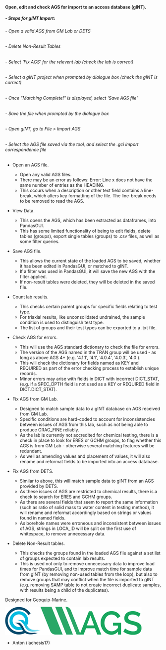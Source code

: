 #### Open, edit and check AGS for import to an access database (gINT).





##### - Steps for gINT Import:
  ###### - Open a valid AGS from GM Lab or DETS
  ###### - Delete Non-Result Tables
  ###### - Select 'Fix AGS' for the relevent lab (check the lab is correct)
  ###### - Select a gINT project when prompted by dialogue box (check the gINT is correct)
  ###### - Once "Matching Complete!" is displayed, select 'Save AGS file'
  ###### - Save the file when prompted by the dialogue box
  ###### - Open gINT, go to File > Import AGS
  ###### - Select the AGS file saved via the tool, and select the .gci import correspondence file
  





- Open an AGS file.
  - Open any valid AGS files.
  - There may be an error as follows: Error: Line x does not have the same number of entries as the HEADING.
  - This occurs when a description or other text field contains a line-break, which alters key formatting of the file. The line-break needs to be removed to read the AGS.

- View Data.
  - This opens the AGS, which has been extracted as dataframes, into PandasGUI.
  - This has some limited functionality of being to edit fields, delete tables (groups), export single tables (groups) to .csv files, as well as some filter queries.

- Save AGS file.
  - This allows the current state of the loaded AGS to be saved, whether it has been edited in PandasGUI, or matched to gINT.
  - If a filter was used in PandasGUI, it will save the new AGS with the filter applied.
  - If non-result tables were deleted, they will be deleted in the saved file.

- Count lab results.
  - This checks certain parent groups for specific fields relating to test type.
  - For triaxial results, like unconsolidated undrained, the sample condition is used to distinguish test type.
  - The list of groups and their test types can be exported to a .txt file.

- Check AGS for errors.
  - This will use the AGS standard dictionary to check the file for errors.
  - The version of the AGS named in the TRAN group will be used - as long as above AGS 4+ (e.g. '4.1.1', '4.1', '4.0.4', '4.0.3', '4.0').
  - This will check the dictionary for fields named as KEY and REQUIRED as part of the error checking process to establish unique records.
  - Minor errors may arise with fields in DICT with incorrect DICT_STAT, (e.g. if a SPEC_DPTH field is not used as a KEY or REQUIRED field in DICT.DICT_STAT).

- Fix AGS from GM Lab.
  - Designed to match sample data to a gINT database on AGS received from GM Lab.
  - Specific conditions are hard-coded to account for inconsistencies between issues of AGS from this lab, such as not being able to produce GRAG_FINE reliably.
  - As the lab is currently not accredited for chemical testing, there is a check in place to look for ERES or GCHM groups, to flag whether this AGS is from GM Lab - otherwise several matching features will be redundant.
  - As well as amending values and placement of values, it will also rename and reformat fields to be imported into an access database.

- Fix AGS from DETS.
  - Similar to above, this will match sample data to gINT from an AGS provided by DETS.
  - As these issues of AGS are restricted to chemical results, there is a check to search for ERES and GCHM groups.
  - As there are several fields that seem to report the same information (such as ratio of solid mass to water content in testing method), it will rename and reformat accordingly based on strings or values found in named fields.
  - As borehole names were erroneous and inconsistent between issues of AGS, strings in LOCA_ID will be split on the first use of whitespace, to remove unnecessary data.

- Delete Non-Result tables.
  - This checks the groups found in the loaded AGS file against a set list of groups expected to contain lab results.
  - This is used not only to remove unnecessary data to improve load times for PandasGUI, and to improve match time for sample data from gINT (by removing non-used tables from the loop), but also to remove groups that may conflict when the file is imported to gINT (e.g. removing SAMP table to not create incorrect duplicate samples, with results being a child of the duplicates).



Designed for Geoquip-Marine.


![GM Logo](images/geobig.png)![AGS Logo](images/AGSb.png)


- Anton (lachesis17)
